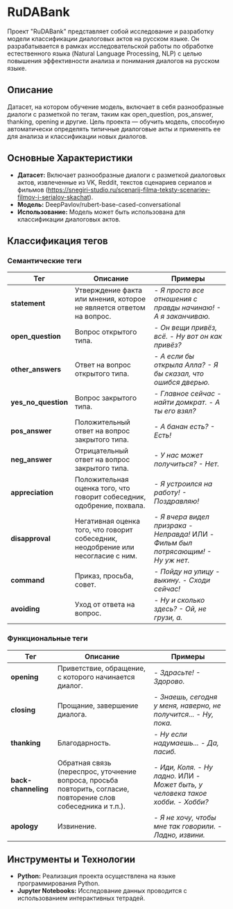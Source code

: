 # RuDABank

Проект "RuDABank" представляет собой исследование и разработку модели классификации диалоговых актов на русском языке. Он разрабатывается в рамках исследовательской работы по обработке естественного языка (Natural Language Processing, NLP) с целью повышения эффективности анализа и понимания диалогов на русском языке.

## Описание

Датасет, на котором обучение модель, включает в себя разнообразные диалоги с разметкой по тегам, таким как open_question, pos_answer, thanking, opening и другие.
Цель проекта — обучить модель, способную автоматически определять типичные диалоговые акты и применять ее для анализа и классификации новых диалогов.

## Основные Характеристики

- **Датасет:** Включает разнообразные диалоги с разметкой диалоговых актов, извлеченные из VK, Reddit, текстов сценариев сериалов и фильмов (https://snegiri-studio.ru/scenarij-filma-teksty-scenariev-filmov-i-serialov-skachat).
- **Модель:** DeepPavlov/rubert-base-cased-conversational
- **Использование:** Модель может быть использована для классификации диалоговых актов.

## Классификация тегов

### Семантические теги

| Тег          | Описание                          | Примеры                                 |
|----------------|-----------------------------------|-----------------------------------------|
| **statement** | Утверждение факта или мнения, которое не является ответом на вопрос. | *- Я просто все отношения с правды начинаю! - А я заканчиваю.* |
| **open_question** | Вопрос открытого типа. | *- Он вещи привёз, всё. - Ну вот он как привёз?* |
| **other_answers** | Ответ на вопрос открытого типа. | *- А если бы открыла Алла? - Я бы сказал, что ошибся дверью.* |
| **yes_no_question** | Вопрос закрытого типа. | *- Главное сейчас - найти домкрат. - А ты его взял?* |
| **pos_answer** | Положительный ответ на вопрос закрытого типа. | *- А банан есть? - Есть!* |
| **neg_answer** | Отрицательный ответ на вопрос закрытого типа. | *- У нас может получиться? - Нет.* |
| **appreciation** | Положительная оценка того, что говорит собеседник, одобрение, похвала. | *- Я устроился на работу! - Поздравляю!* |
| **disapproval** | Негативная оценка того, что говорит собеседник, неодобрение или несогласие с ним. | *- Я вчера видел призрака - Неправда!* ИЛИ *- Фильм был потрясающим! - Ну уж нет.* |
| **command** | Приказ, просьба, совет. | *- Пойду на улицу - выкину. - Сходи сейчас!* |
| **avoiding** | Уход от ответа на вопрос. | *- Ну и сколько здесь? - Ой, не грузи, а.* |

### Функциональные теги

| Тег          | Описание                          | Примеры                                 |
|----------------|-----------------------------------|-----------------------------------------|
| **opening** | Приветствие, обращение, с которого начинается диалог. | *- Здрасьте!	- Здорово.* |
| **closing** | Прощание, завершение диалога. | *- Знаешь, сегодня у меня, наверно, не получится...	- Ну, пока.* |
| **thanking** | Благодарность. | *- Ну если надумаешь...	- Да, пасиб.* |
| **back-channeling** | Обратная связь (переспрос, уточнение вопроса, просьба повторить, согласие, повторение слов собеседника и т.п.). | *- Иди, Коля. - Ну ладно.* ИЛИ *- Может быть, у человека такое хобби. - Хобби?* |
| **apology** | Извинение. | *- Я не хочу, чтобы мне так говорили. - Ладно, извини.* |


## Инструменты и Технологии

- **Python:** Реализация проекта осуществлена на языке программирования Python.
- **Jupyter Notebooks:** Исследование данных проводится с использованием интерактивных тетрадей.


